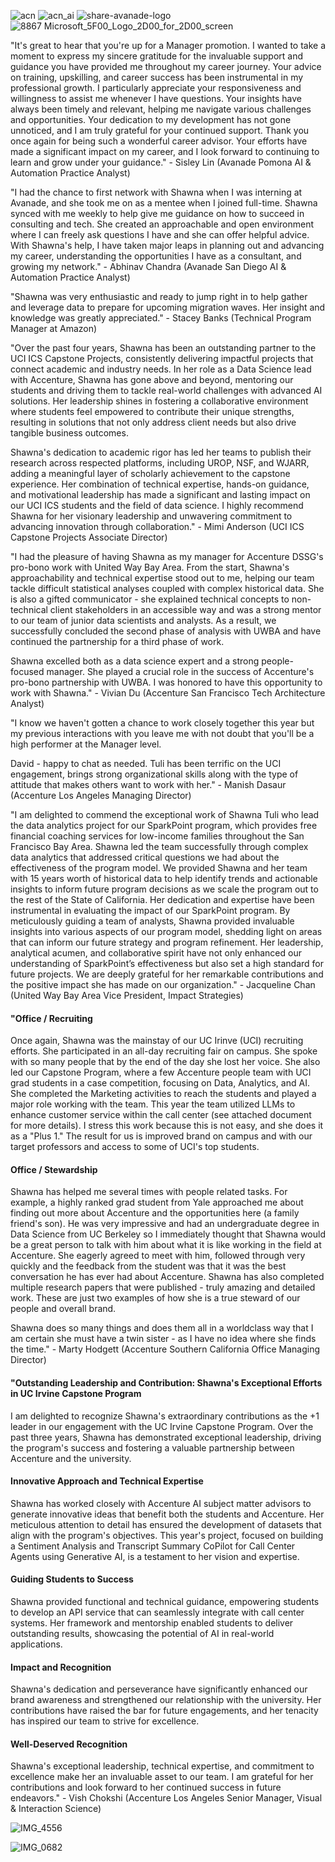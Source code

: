 ![acn](https://user-images.githubusercontent.com/19508013/171912894-f18aa54b-f9f8-4568-8ce8-2153b0b7db48.png)
![acn_ai](https://user-images.githubusercontent.com/19508013/171912919-7a3e012d-9daa-4758-9e2e-fbed1e74e58c.png)
![share-avanade-logo](https://user-images.githubusercontent.com/19508013/165650731-5b466aff-f2f9-4f61-94be-dd4294929951.jpg)
![8867 Microsoft_5F00_Logo_2D00_for_2D00_screen](https://github.com/shawna-tuli-silicon-valley/avanade-accenture-microsoft-silicon-valley-ai-and-advanced-analytics-2/assets/19508013/eec7d966-d4b8-4f04-bca1-1a378da12783)

"It's great to hear that you're up for a Manager promotion. I wanted to take a moment to express my sincere gratitude for the invaluable support and guidance you have provided me throughout my career journey. Your advice on training, upskilling, and career success has been instrumental in my professional growth.
I particularly appreciate your responsiveness and willingness to assist me whenever I have questions. Your insights have always been timely and relevant, helping me navigate various challenges and opportunities. Your dedication to my development has not gone unnoticed, and I am truly grateful for your continued support.
Thank you once again for being such a wonderful career advisor. Your efforts have made a significant impact on my career, and I look forward to continuing to learn and grow under your guidance." - Sisley Lin (Avanade Pomona AI & Automation Practice Analyst)

"I had the chance to first network with Shawna when I was interning at Avanade, and she took me on as a mentee when I joined full-time. Shawna synced with me weekly to help give me guidance on how to succeed in consulting and tech. She created an approachable and open environment where I can freely ask questions I have and she can offer helpful advice. With Shawna's help, I have taken major leaps in planning out and advancing my career, understanding the opportunities I have as a consultant, and growing my network." - Abhinav Chandra (Avanade San Diego AI & Automation Practice Analyst)

"Shawna was very enthusiastic and ready to jump right in to help gather and leverage data to prepare for upcoming migration waves. Her insight and knowledge was greatly appreciated." - Stacey Banks (Technical Program Manager at Amazon)

"Over the past four years, Shawna has been an outstanding partner to the UCI ICS Capstone Projects, consistently delivering impactful projects that connect academic and industry needs. In her role as a Data Science lead with Accenture, Shawna has gone above and beyond, mentoring our students and driving them to tackle real-world challenges with advanced AI solutions. Her leadership shines in fostering a collaborative environment where students feel empowered to contribute their unique strengths, resulting in solutions that not only address client needs but also drive tangible business outcomes.

Shawna's dedication to academic rigor has led her teams to publish their research across respected platforms, including UROP, NSF, and WJARR, adding a meaningful layer of scholarly achievement to the capstone experience. Her combination of technical expertise, hands-on guidance, and motivational leadership has made a significant and lasting impact on our UCI ICS students and the field of data science. I highly recommend Shawna for her visionary leadership and unwavering commitment to advancing innovation through collaboration." - Mimi Anderson (UCI ICS Capstone Projects Associate Director)

"I had the pleasure of having Shawna as my manager for Accenture DSSG's pro-bono work with United Way Bay Area. From the start, Shawna's approachability and technical expertise stood out to me, helping our team tackle difficult statistical analyses coupled with complex historical data. She is also a gifted communicator - she explained technical concepts to non-technical client stakeholders in an accessible way and was a strong mentor to our team of junior data scientists and analysts. As a result, we successfully concluded the second phase of analysis with UWBA and have continued the partnership for a third phase of work.

Shawna excelled both as a data science expert and a strong people-focused manager. She played a crucial role in the success of Accenture's pro-bono partnership with UWBA. I was honored to have this opportunity to work with Shawna." - Vivian Du (Accenture San Francisco Tech Architecture Analyst)

"I know we haven't gotten a chance to work closely together this year but my previous interactions with you leave me with not doubt that you'll be a high performer at the Manager level.

David - happy to chat as needed. Tuli has been terrific on the UCI engagement, brings strong organizational skills along with the type of attitude that makes others want to work with her." - Manish Dasaur (Accenture Los Angeles Managing Director)

"I am delighted to commend the exceptional work of Shawna Tuli who lead the data analytics project for our SparkPoint program, which provides free financial coaching services for low-income families throughout the San Francisco Bay Area. Shawna led the team successfully through complex data analytics that addressed critical questions we had about the effectiveness of the program model. We provided Shawna and her team with 15 years worth of historical data to help identify trends and actionable insights to inform future program decisions as we scale the program out to the rest of the State of California. Her dedication and expertise have been instrumental in evaluating the impact of our SparkPoint program. By meticulously guiding a team of analysts, Shawna provided invaluable insights into various aspects of our program model, shedding light on areas that can inform our future strategy and program refinement. Her leadership, analytical acumen, and collaborative spirit have not only enhanced our understanding of SparkPoint’s effectiveness but also set a high standard for future projects. We are deeply grateful for her remarkable contributions and the positive impact she has made on our organization." - Jacqueline Chan (United Way Bay Area Vice President, Impact Strategies)

#### "Office / Recruiting 
Once again, Shawna was the mainstay of our UC Irinve (UCI) recruiting efforts. She participated in an all-day recruiting fair on campus. She spoke with so many people that by the end of the day she lost her voice. She also led our Capstone Program, where a few Accenture people team with UCI grad students in a case competition, focusing on Data, Analytics, and AI. She completed the Marketing activities to reach the students and played a major role working with the team. This year the team utilized LLMs to enhance customer service within the call center (see attached document for more details). I stress this work because this is not easy, and she does it as a "Plus 1." The result for us is improved brand on campus and with our target professors and access to some of UCI's top students. 

#### Office / Stewardship
Shawna has helped me several times with people related tasks. For example, a highly ranked grad student from Yale approached me about finding out more about Accenture and the opportunities here (a family friend's son). He was very impressive and had an undergraduate degree in Data Science from UC Berkeley so I immediately thought that Shawna would be a great person to talk with him about what it is like working in the field at Accenture. She eagerly agreed to meet with him, followed through very quickly and the feedback from the student was that it was the best conversation he has ever had about Accenture. Shawna has also completed multiple research papers that were published - truly amazing and detailed work. These are just two examples of how she is a true steward of our people and overall brand. 

Shawna does so many things and does them all in a worldclass way that I am certain she must have a twin sister - as I have no idea where she finds the time." - Marty Hodgett (Accenture Southern California Office Managing Director) 

#### "Outstanding Leadership and Contribution: Shawna's Exceptional Efforts in UC Irvine Capstone Program
I am delighted to recognize Shawna's extraordinary contributions as the +1 leader in our engagement with the UC Irvine Capstone Program. Over the past three years, Shawna has demonstrated exceptional leadership, driving the program's success and fostering a valuable partnership between Accenture and the university. 

#### Innovative Approach and Technical Expertise
Shawna has worked closely with Accenture AI subject matter advisors to generate innovative ideas that benefit both the students and Accenture. Her meticulous attention to detail has ensured the development of datasets that align with the program's objectives. This year's project, focused on building a Sentiment Analysis and Transcript Summary CoPilot for Call Center Agents using Generative AI, is a testament to her vision and expertise. 

#### Guiding Students to Success
Shawna provided functional and technical guidance, empowering students to develop an API service that can seamlessly integrate with call center systems. Her framework and mentorship enabled students to deliver outstanding results, showcasing the potential of AI in real-world applications.

#### Impact and Recognition
Shawna's dedication and perseverance have significantly enhanced our brand awareness and strengthened our relationship with the university. Her contributions have raised the bar for future engagements, and her tenacity has inspired our team to strive for excellence.

#### Well-Deserved Recognition
Shawna's exceptional leadership, technical expertise, and commitment to excellence make her an invaluable asset to our team. I am grateful for her contributions and look forward to her continued success in future endeavors." - Vish Chokshi (Accenture Los Angeles Senior Manager, Visual & Interaction Science)

![IMG_4556](https://github.com/user-attachments/assets/9f6eb5dc-1075-4e0d-a2df-9f75efc2ba5b)

![IMG_0682](https://github.com/shawna-tuli-silicon-valley/avanade-accenture-microsoft-silicon-valley-ai-and-advanced-analytics-3/assets/19508013/5d66d3dc-aa3b-49fa-87d7-54262a94e69e)
